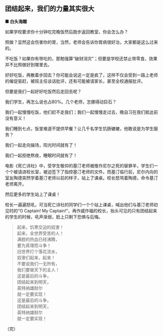 ## 团结起来，我们的力量其实很大

**■ 白头海雕**

如果学校要求你十分钟吃完晚饭然后跑步返回教室，你会怎么办？

照做？显然这会伤害你的胃，当然，老师会告诉你胃病很好治，大家都是这么过来的。

不吃饭？如果你有带吃的，那勉强算“破财消灾”；但要是学校还禁止带零食，效果并不比照做好到哪里去。

好好吃饭，再散着步回去？你可能会说这一定是疯了，这样不仅会受到一路上老师的催促驱赶，被班主任谈话批评，还有可能被请家长，甚至全校通报批评。

但要是我们一起好好吃饭然后走回去呢？

我们学生，再怎么说也占80%。几个老师，怎挪得动巨石？

我们一起慢慢吃饭，他们赶不走我们；我们一起慢慢走过去，晚自习在我们抵达前没有意义！

我们睡到七点，饭堂难道不提供早餐？让几千名学生饥肠辘辘，他敢说是为学生服务？

我们一起走向操场，阳光时间就有了！

我们一起拒绝熬夜，睡眠时间就有了！

电影《死亡诗社》中，受学生敬仰的基汀老师被推作尼尔之死的替罪羊，学生们一个个被请进校长室，被迫签下了指控基汀老师的文件。而基汀临行前，尼尔内向的室友陶德突然学着基汀老师以前的样子，站上了课桌。校长怒骂着陶德，命令基汀老师离开。

然后更多的学生站上了课桌！

校长一遍遍怒吼，可当死亡诗社的同学们一个个站上课桌，喊出他们与基汀老师初见时的“O Captain! My Captain!“，再作威作福的校长，抬头可见的只有团结起来的学生的时候，吼声渐弱，脸上只剩下恐惧与后悔。

> 起来，饥寒交迫的奴隶！  
起来，全世界受苦的人！  
满腔的热血已经沸腾，  
要为真理而斗争！  
旧世界打个落花流水，  
奴隶们起来，起来！  
不要说我们一无所有，  
我们要做天下的主人！  
这是最后的斗争，  
团结起来到明天，  
英特纳雄耐尔  
就一定要实现！  
这是最后的斗争，  
团结起来到明天，  
英特纳雄耐尔  
就一定要实现！  

（完）
